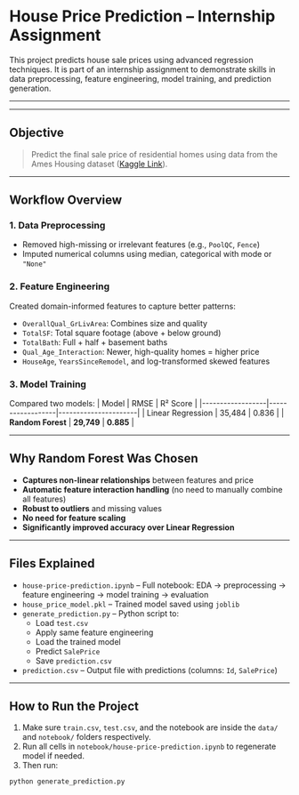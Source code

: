 # House Price Prediction – Internship Assignment

This project predicts house sale prices using advanced regression techniques. It is part of an internship assignment to demonstrate skills in data preprocessing, feature engineering, model training, and prediction generation.

---


---

##  Objective

> Predict the final sale price of residential homes using data from the Ames Housing dataset ([Kaggle Link](https://www.kaggle.com/competitions/house-prices-advanced-regression-techniques/data)).

---

##  Workflow Overview

### 1. Data Preprocessing
- Removed high-missing or irrelevant features (e.g., `PoolQC`, `Fence`)
- Imputed numerical columns using median, categorical with mode or `"None"`

### 2. Feature Engineering
Created domain-informed features to capture better patterns:
- `OverallQual_GrLivArea`: Combines size and quality
- `TotalSF`: Total square footage (above + below ground)
- `TotalBath`: Full + half + basement baths
- `Qual_Age_Interaction`: Newer, high-quality homes = higher price
- `HouseAge`, `YearsSinceRemodel`, and log-transformed skewed features

### 3. Model Training
Compared two models:
| Model             | RMSE  | R² Score |
|------------------|------------------|----------------------|
| Linear Regression | 35,484           | 0.836                |
| **Random Forest** | **29,749**     | **0.885**          |

---

##  Why Random Forest Was Chosen

-  **Captures non-linear relationships** between features and price
-  **Automatic feature interaction handling** (no need to manually combine all features)
-  **Robust to outliers** and missing values
-  **No need for feature scaling**
-  **Significantly improved accuracy over Linear Regression**

---

##  Files Explained

- `house-price-prediction.ipynb` – Full notebook: EDA → preprocessing → feature engineering → model training → evaluation
- `house_price_model.pkl` – Trained model saved using `joblib`
- `generate_prediction.py` – Python script to:
  - Load `test.csv`
  - Apply same feature engineering
  - Load the trained model
  - Predict `SalePrice`
  - Save `prediction.csv`
- `prediction.csv` – Output file with predictions (columns: `Id`, `SalePrice`)

---

##  How to Run the Project

1. Make sure `train.csv`, `test.csv`, and the notebook are inside the `data/` and `notebook/` folders respectively.
2. Run all cells in `notebook/house-price-prediction.ipynb` to regenerate model if needed.
3. Then run:

```bash
python generate_prediction.py


